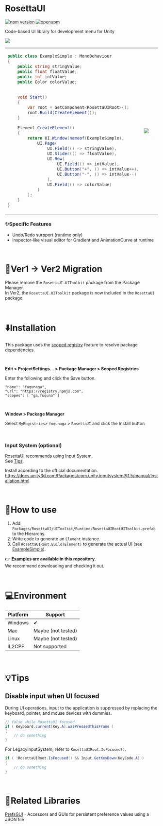 # RosettaUI

[![npm version](https://badge.fury.io/js/ga.fuquna.rosettaui.svg)](https://badge.fury.io/js/ga.fuquna.rosettaui)
[![openupm](https://img.shields.io/npm/v/ga.fuquna.rosettaui?label=openupm&registry_uri=https://package.openupm.com)](https://openupm.com/packages/ga.fuquna.rosettaui/)

Code-based UI library for development menu for Unity

<img src="https://github.com/user-attachments/assets/4313a51f-e319-457b-a227-a0caf4d0f908" />



<table>
<tr>
<td>
    
```csharp
public class ExampleSimple : MonoBehaviour
{
    public string stringValue;
    public float floatValue;
    public int intValue;
    public Color colorValue;

    
    void Start()
    {
        var root = GetComponent<RosettaUIRoot>();
        root.Build(CreateElement());
    }

    Element CreateElement()
    {
        return UI.Window(nameof(ExampleSimple),
            UI.Page(
                UI.Field(() => stringValue),
                UI.Slider(() => floatValue),
                UI.Row(
                    UI.Field(() => intValue),
                    UI.Button("+", () => intValue++),
                    UI.Button("-", () => intValue--)
                ),
                UI.Field(() => colorValue)
            )
        );
    }
}
```
</td>
<td width="50%">
    
<img src="https://github.com/user-attachments/assets/16f31cf9-5608-4acc-8629-6c22bc8ef261" />

</td>
</tr>

</table>

### ✨Specific Features

- Undo/Redo surpport (runtime only)
- Inspector-like visual editor for Gradient and AnimationCurve at runtime

<br>

# 🔄Ver1 → Ver2 Migration

Please remove the `RosettaUI.UIToolkit` package from the Package Manager.  
In Ver2, the `RosettaUI.UIToolkit` package is now included in the `RosettaUI` package.

<br>

# ⬇️Installation

This package uses the [scoped registry] feature to resolve package
dependencies. 

[scoped registry]: https://docs.unity3d.com/Manual/upm-scoped.html


<br>

**Edit > ProjectSettings... > Package Manager > Scoped Registries**

Enter the following and click the Save button.

```
"name": "fuqunaga",
"url": "https://registry.npmjs.com",
"scopes": [ "ga.fuquna" ]
```

<br>

**Window > Package Manager**

Select `MyRegistries`> `fuqunaga` > `RosettaUI` and click the Install button

<br>

### Input System (optional)

RosettaUI recommends using Input System.  
See [Tips](#disable-keyboard-input-when-typing-in-ui).

Install according to the official documentation.  
https://docs.unity3d.com/Packages/com.unity.inputsystem@1.5/manual/Installation.html


<br>

# 🚀How to use

1. Add `Packages/RosettaUI/UIToolkit/Runtime/RosettaUIRootUIToolkit.prefab` to the Hierarchy.
1. Write code to generate an `Element` instance.
1. Call `RosettaUIRoot.Build(Element)` to generate the actual UI (see [ExampleSimple]).


[ExampleSimple]: Assets/Example/ExampleSimple.cs

👉 <b>[Examples](Assets/Scenes) are available in this repository.</b>  
We recommend downloading and checking it out.

<br>

# 💻Environment

| Platform | Support            |
| -------- |--------------------|
| Windows  | ✔                  |
| Mac      | Maybe (not tested) |
| Linux    | Maybe (not tested) |
| IL2CPP   | Not supported      |

<br>

# 💡️Tips

## Disable input when UI focused

During UI operations, input to the application is suppressed by replacing the keyboard, pointer, and mouse devices with dummies.

```csharp
// false while RosettaUI focused
if ( Keyboard.current[Key.A].wasPressedThisFrame )
{
    // do something
}
```

For LegacyInputSystem, refer to `RosettaUIRoot.IsFocused()`.
```csharp
if ( !RosettaUIRoot.IsFocused() && Input.GetKeyDown(KeyCode.A) )
{
    // do something
}
```

<br>

# 🔎Related Libraries

[PrefsGUI](https://github.com/fuqunaga/PrefsGUI) - Accessors and GUIs for persistent preference values using a JSON file
